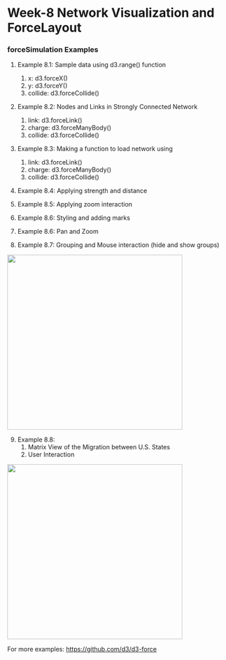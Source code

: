 # Week-8 Network Visualization and ForceLayout
### forceSimulation Examples

 1. Example 8.1: Sample data using d3.range() function
    1. x: d3.forceX()
    2. y: d3.forceY()
    3. collide: d3.forceCollide()
    
 2. Example 8.2: Nodes and Links in Strongly Connected Network 
    1. link: d3.forceLink()
    2. charge: d3.forceManyBody()
    3. collide: d3.forceCollide()
    
 3. Example 8.3: Making a function to load network using
    1. link: d3.forceLink()
    2. charge: d3.forceManyBody()
    3. collide: d3.forceCollide()
4. Example 8.4: Applying strength and distance
5. Example 8.5: Applying zoom interaction
6. Example 8.6: Styling and adding marks
7. Example 8.6: Pan and Zoom
8. Example 8.7: Grouping and Mouse interaction (hide and show groups)

<img src="img/Exampl_8.7.gif" width="400px">

9. Example 8.8:
   1. Matrix View of the Migration between U.S. States
   2. User Interaction  

<img src="img/Example_8.8.gif" width="400px">


For more examples:   https://github.com/d3/d3-force
